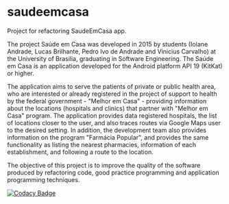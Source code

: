 # saudeemcasa
Project for refactoring SaudeEmCasa app.

The project Saúde em Casa was developed in 2015 by students (Iolane Andrade, Lucas Brilhante, Pedro Ivo de Andrade and Vinicius Carvalho) at the University of Brasilia, graduating in Software Engineering. The Saúde em Casa is an application developed for the Android platform API 19 (KitKat) or higher.

The application aims to serve the patients of private or public health area, who are interested or already registered in the project of support to health by the federal government - "Melhor em Casa" - providing information about the locations (hospitals and clinics) that partner with "Melhor em Casa" program. The application provides data registered hospitals, the list of locations closer to the user, and also traces routes via Google Maps user to the desired setting. In addition, the development team also provides information on the program "Farmácia Popular", and provides the same functionality as listing the nearest pharmacies, information of each establishment, and following a route to the location.

The objective of this project is to improve the quality of the software produced by refactoring code, good practice programming and application programming techniques.

[![Codacy Badge](https://api.codacy.com/project/badge/Grade/6595e82c94b140a1af35b93a215a3a95)](https://www.codacy.com/app/vinisilvacar/saudeemcasa?utm_source=github.com&amp;utm_medium=referral&amp;utm_content=AndroidSlaves/saudeemcasa&amp;utm_campaign=Badge_Grade)

